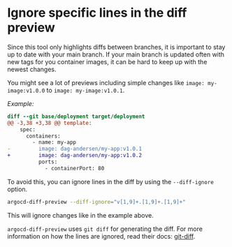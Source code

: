 # Ignore specific lines in the diff preview

Since this tool only highlights diffs between branches, it is important to stay up to date with your main branch. If your main branch is updated often with new tags for you container images, it can be hard to keep up with the newest changes.

You might see a lot of previews including simple changes like `image: my-image:v1.0.0` to `image: my-image:v1.0.1`.

*Example:*

```diff
diff --git base/deployment target/deployment
@@ -3,38 +3,38 @@ template:
    spec:
      containers:
        - name: my-app
-         image: dag-andersen/my-app:v1.0.1
+         image: dag-andersen/my-app:v1.0.2
          ports:
            - containerPort: 80
```

To avoid this, you can ignore lines in the diff by using the `--diff-ignore` option.

```bash
argocd-diff-preview --diff-ignore="v[1,9]+.[1,9]+.[1,9]+"
```

This will ignore changes like in the example above.

`argocd-diff-preview` uses `git diff` for generating the diff. For more information on how the lines are ignored, read their docs: [git-diff](https://git-scm.com/docs/git-diff).